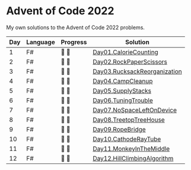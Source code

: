 ﻿# Advent of Code 2022

My own solutions to the Advent of Code 2022 problems.

| Day | Language | Progress        | Solution                                                                                                         |
|-----|----------|-----------------|------------------------------------------------------------------------------------------------------------------|
| 1   | F#       | :star2: :star2: | [Day01.CalorieCounting](https://github.com/Lerke/AdventOfCode2022/tree/main/Day01.CalorieCounting)               |
| 2   | F#       | :star2: :star2: | [Day02.RockPaperScissors](https://github.com/Lerke/AdventOfCode2022/tree/main/Day02.RockPaperScissors)           |
| 3   | F#       | :star2: :star2: | [Day03.RucksackReorganization](https://github.com/Lerke/AdventOfCode2022/tree/main/Day03.RucksackReorganization) |
| 4   | F#       | :star2: :star2: | [Day04.CampCleanup](https://github.com/Lerke/AdventOfCode2022/tree/main/Day04.CampCleanup)                       |
| 5   | F#       | :star2: :star2: | [Day05.SupplyStacks](https://github.com/Lerke/AdventOfCode2022/tree/main/Day05.SupplyStacks)                     |
| 6   | F#       | :star2: :star2: | [Day06.TuningTrouble](https://github.com/Lerke/AdventOfCode2022/tree/main/Day06.TuningTrouble)                   |
| 7   | F#       | :star2: :star2: | [Day07.NoSpaceLeftOnDevice](https://github.com/Lerke/AdventOfCode2022/tree/main/Day07.NoSpaceLeftOnDevice)       |
| 8   | F#       | :star2: :star2: | [Day08.TreetopTreeHouse](https://github.com/Lerke/AdventOfCode2022/tree/main/Day08.TreetopTreeHouse)             |
| 9   | F#       | :star2: :star2: | [Day09.RopeBridge](https://github.com/Lerke/AdventOfCode2022/tree/main/Day09.RopeBridge)                         |
| 10  | F#       | :star2: :star2: | [Day10.CathodeRayTube](https://github.com/Lerke/AdventOfCode2022/tree/main/Day10.CathodeRayTube)                 |
| 11  | F#       | :star2: :star2: | [Day11.MonkeyInTheMiddle](https://github.com/Lerke/AdventOfCode2022/tree/main/Day11.MonkeyInTheMiddle)           |
| 12  | F#       | :star2: :star2: | [Day12.HillClimbingAlgorithm](https://github.com/Lerke/AdventOfCode2022/tree/main/Day12.HillClimbingAlgorithm)       |
